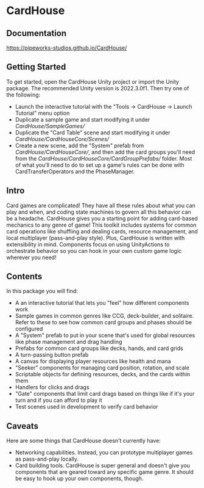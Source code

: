 # CardHouse

## Documentation
https://pipeworks-studios.github.io/CardHouse/

## Getting Started
To get started, open the CardHouse Unity project or import the Unity package. The recommended Unity version is 2022.3.0f1. Then try one of the following:
- Launch the interactive tutorial with the "Tools -> CardHouse -> Launch Tutorial" menu option
- Duplicate a sample game and start modifying it under _CardHouse/SampleGames/_
- Duplicate the "Card Table" scene and start modifying it under _CardHouse/CardHouseCore/Scenes/_
- Create a new scene, add the "System" prefab from _CardHouse/CardHouseCore/_, and then add the card groups you'll need from the _CardHouse/CardHouseCore/CardGroupPrefabs/_ folder. Most of what you'll need to do to set up a game's rules can be done with CardTransferOperators and the PhaseManager.

## Intro
Card games are complicated! They have all these rules about what you can play and when, and coding state machines to govern all this behavior can be a headache. CardHouse gives you a starting point for adding card-based mechanics to any genre of game! This toolkit includes systems for common card operations like shuffling and dealing cards, resource management, and local multiplayer (pass-and-play style). Plus, CardHouse is written with extensibility in mind. Components focus on using UnityActions to orchestrate behavior so you can hook in your own custom game logic wherever you need!

## Contents
In this package you will find:
- A an interactive tutorial that lets you "feel" how different components work
- Sample games in common genres like CCG, deck-builder, and solitaire. Refer to these to see how common card groups and phases should be configured
- A "System" prefab to put in your scene that's used for global resources like phase management and drag handling
- Prefabs for common card groups like decks, hands, and card grids
- A turn-passing button prefab
- A canvas for displaying player resources like health and mana
- "Seeker" components for managing card position, rotation, and scale
- Scriptable objects for defining resources, decks, and the cards within them
- Handlers for clicks and drags
- "Gate" components that limit card drags based on things like if it's your turn and if you can afford to play it
- Test scenes used in development to verify card behavior

## Caveats
Here are some things that CardHouse doesn't currently have:
- Networking capabilities. Instead, you can prototype multiplayer games as pass-and-play locally.
- Card building tools. CardHouse is super general and doesn't give you components that are geared toward any specific game genre. It should be easy to hook up your own components, though.
